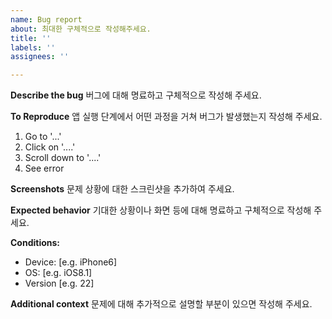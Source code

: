 ```yaml
---
name: Bug report
about: 최대한 구체적으로 작성해주세요.
title: ''
labels: ''
assignees: ''

---
```


**Describe the bug**
버그에 대해 명료하고 구체적으로 작성해 주세요.

**To Reproduce**
앱 실행 단계에서 어떤 과정을 거쳐 버그가 발생했는지 작성해 주세요.

1. Go to '...'
2. Click on '....'
3. Scroll down to '....'
4. See error

**Screenshots**
문제 상황에 대한 스크린샷을 추가하여 주세요.

**Expected behavior**
기대한 상황이나 화면 등에 대해 명료하고 구체적으로 작성해 주세요.

**Conditions:**
 - Device: [e.g. iPhone6]
 - OS: [e.g. iOS8.1]
 - Version [e.g. 22]

**Additional context**
문제에 대해 추가적으로 설명할 부분이 있으면 작성해 주세요.
